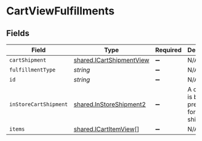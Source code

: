 # CartViewFulfillments


## Fields

| Field                                                                | Type                                                                 | Required                                                             | Description                                                          |
| -------------------------------------------------------------------- | -------------------------------------------------------------------- | -------------------------------------------------------------------- | -------------------------------------------------------------------- |
| `cartShipment`                                                       | [shared.ICartShipmentView](../../models/shared/icartshipmentview.md) | :heavy_minus_sign:                                                   | N/A                                                                  |
| `fulfillmentType`                                                    | *string*                                                             | :heavy_minus_sign:                                                   | N/A                                                                  |
| `id`                                                                 | *string*                                                             | :heavy_minus_sign:                                                   | N/A                                                                  |
| `inStoreCartShipment`                                                | [shared.InStoreShipment2](../../models/shared/instoreshipment2.md)   | :heavy_minus_sign:                                                   | A cart that is being prepared for shipment                           |
| `items`                                                              | [shared.ICartItemView](../../models/shared/icartitemview.md)[]       | :heavy_minus_sign:                                                   | N/A                                                                  |